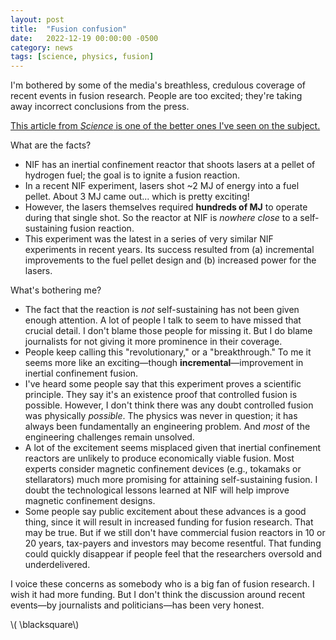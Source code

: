 ```yaml
---
layout: post
title:  "Fusion confusion"
date:   2022-12-19 00:00:00 -0500
category: news 
tags: [science, physics, fusion] 
---
```


I'm bothered by some of the media's breathless, credulous coverage of recent events in fusion research.
People are too excited; they're taking away incorrect conclusions from the press.

[This article from _Science_ is one of the better ones I've seen on the subject.](https://www.science.org/content/article/historic-explosion-long-sought-fusion-breakthrough)

What are the facts?

* NIF has an inertial confinement reactor that shoots lasers at a pellet of hydrogen fuel; the goal is to ignite a fusion reaction.
* In a recent NIF experiment, lasers shot ~2 MJ of energy into a fuel pellet. About 3 MJ came out... which is pretty exciting!
* However, the lasers themselves required **hundreds of MJ** to operate during that single shot.
  So the reactor at NIF is _nowhere close_ to a self-sustaining fusion reaction.
* This experiment was the latest in a series of very similar NIF experiments in recent years.
  Its success resulted from (a) incremental improvements to the fuel pellet design and (b) increased power for the lasers.

What's bothering me?

* The fact that the reaction is _not_ self-sustaining has not been given enough attention.
  A lot of people I talk to seem to have missed that crucial detail. 
  I don't blame those people for missing it.
  But I do blame journalists for not giving it more prominence in their coverage. 
* People keep calling this "revolutionary," or a "breakthrough." To me it seems more like an exciting&mdash;though **incremental**&mdash;improvement in inertial confinement fusion.
* I've heard some people say that this experiment proves a scientific principle.
  They say it's an existence proof that controlled fusion is possible.
  However, I don't think there was any doubt controlled fusion was physically _possible_.
  The physics was never in question; it has always been fundamentally an engineering problem.
  And _most_ of the engineering challenges remain unsolved.
* A lot of the excitement seems misplaced given that inertial confinement reactors are unlikely to produce economically viable fusion. 
  Most experts consider magnetic confinement devices (e.g., tokamaks or stellarators) much more promising for attaining self-sustaining fusion. 
  I doubt the technological lessons learned at NIF will help improve magnetic confinement designs.
* Some people say public excitement about these advances is a good thing, since it will result in increased funding for fusion research.
  That may be true. 
  But if we still don't have commercial fusion reactors in 10 or 20 years, tax-payers and investors may become resentful.
  That funding could quickly disappear if people feel that the researchers oversold and underdelivered. 

I voice these concerns as somebody who is a big fan of fusion research.
I wish it had more funding.
But I don't think the discussion around recent events&mdash;by journalists and politicians&mdash;has been very honest.

\\( \blacksquare\\)  

